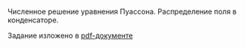 Численное решение уравнения Пуассона.
Распределение поля в конденсаторе.

Задание изложено в [pdf-документе](./assignment2.pdf)
